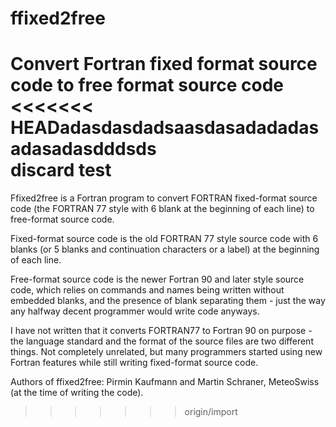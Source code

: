 # ffixed2free
Convert Fortran fixed format source code to free format source code
<<<<<<< HEADadasdasdadsaasdasadadadasadasadasdddsds   
discard test
=======

Ffixed2free is a Fortran program to convert FORTRAN fixed-format source code
(the FORTRAN 77 style with 6 blank at the beginning of each line) to free-format
source code.

Fixed-format source code is the old FORTRAN 77 style source code with 6 blanks
(or 5 blanks and continuation characters or a label) at the beginning of each
line.

Free-format source code is the newer Fortran 90 and later style source code,
which relies on commands and names being written without embedded blanks, and
the presence of blank separating them - just the way any halfway decent
programmer would write code anyways.

I have not written that it converts FORTRAN77 to Fortran 90 on purpose - the
language standard and the format of the source files are two different
things. Not completely unrelated, but many programmers started using new Fortran
features while still writing fixed-format source code.

Authors of ffixed2free: Pirmin Kaufmann and Martin Schraner, MeteoSwiss (at the
time of writing the code).
>>>>>>> origin/import

